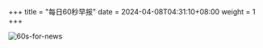 +++
title = "每日60秒早报"
date = 2024-04-08T04:31:10+08:00
weight = 1
+++

![60s-for-news](/img/zaobao/zaobao.png "由 ALAPI 提供支持")
